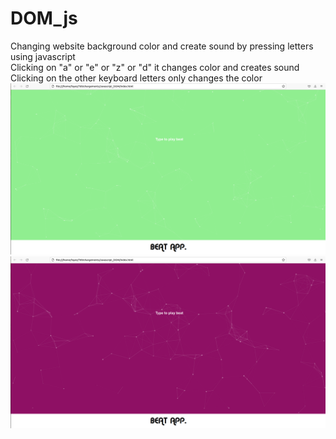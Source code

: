 # DOM_js
Changing website background color and create sound by pressing letters using javascript <br />
Clicking on "a" or "e" or "z" or "d" it changes color and creates sound <br />
Clicking on the other keyboard letters only changes the color <br />
![](Images/WEBSITE1.png)
![](Images/WEBSITE2.png)

